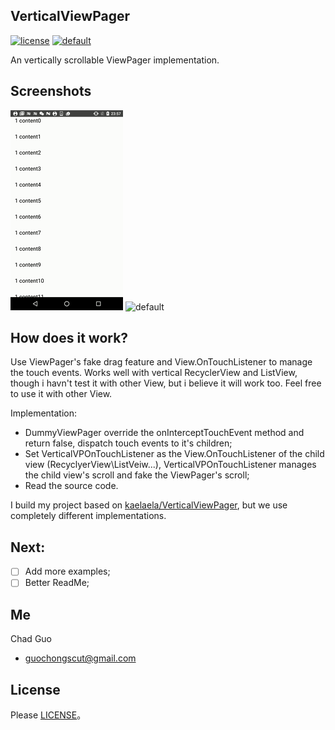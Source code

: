 ## VerticalViewPager
[![license](https://img.shields.io/badge/license-MIT-brightgreen.svg?style=flat)](https://github.com/guochong/VerticalViewPager-chad/blob/master/LICENSE)
[![default](https://img.shields.io/badge/Platform-Android-brightgreen.svg)](https://github.com/guochong/VerticalViewPager-chad/wiki)

An vertically scrollable ViewPager implementation.

## Screenshots
![default](screenshots/demo1.gif) ![default](screenshots/demo2.gif) 

## How does it work?

Use ViewPager's fake drag feature and View.OnTouchListener to manage the touch events. Works well with vertical RecyclerView and ListView, though i havn't test it with other View, but i believe it will work too. Feel free to use it with other View.

Implementation:
  * DummyViewPager override the onInterceptTouchEvent method and return false, dispatch touch events to it's children;
  * Set VerticalVPOnTouchListener as the View.OnTouchListener of the child view (RecyclyerView\ListVeiw...), VerticalVPOnTouchListener manages the child view's scroll and fake the ViewPager's scroll;
  * Read the source code.
  
I build my project based on [kaelaela/VerticalViewPager](https://github.com/kaelaela/VerticalViewPager), but we use completely different implementations.

## Next:

- [ ] Add more examples;
- [ ] Better ReadMe;

## Me

Chad Guo
* guochongscut@gmail.com

License
-------
Please [LICENSE](https://github.com/guochong/VerticalViewPager-chad/blob/master/LICENSE)。
